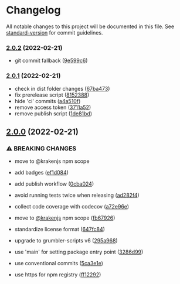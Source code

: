 # Changelog

All notable changes to this project will be documented in this file. See [standard-version](https://github.com/conventional-changelog/standard-version) for commit guidelines.

### [2.0.2](https://github.com/krakenjs/grumbler/compare/v2.0.1...v2.0.2) (2022-02-21)


* git commit fallback ([9e599c6](https://github.com/krakenjs/grumbler/commit/9e599c642259b5e4f3ba845d09851f0f15ca9e9c))

### [2.0.1](https://github.com/krakenjs/grumbler/compare/v2.0.0...v2.0.1) (2022-02-21)


* check in dist folder changes ([67ba473](https://github.com/krakenjs/grumbler/commit/67ba473ea9c8677fd843e8078aa48a7a7025c604))
* fix prerelease script ([8152388](https://github.com/krakenjs/grumbler/commit/8152388fdbf392e5fb65d24243217804905f2ae7))
* hide 'ci' commits ([a4a510f](https://github.com/krakenjs/grumbler/commit/a4a510fec61a7c3d9373be7ddafc967b6f4010b1))
* remove access token ([3711a52](https://github.com/krakenjs/grumbler/commit/3711a529c92c5a097d08cccfddd30b49426d0cf9))
* remove publish script ([1de81bd](https://github.com/krakenjs/grumbler/commit/1de81bd2d6e14b261529de6a5ecb4f6ab687cd62))

## [2.0.0](https://github.com/krakenjs/grumbler/compare/v1.0.29...v2.0.0) (2022-02-21)


### ⚠ BREAKING CHANGES

* move to @krakenjs npm scope

* add badges ([ef1d084](https://github.com/krakenjs/grumbler/commit/ef1d08443cde912e16865b34427cf20c02b3d9ee))
* add publish workflow ([0cba024](https://github.com/krakenjs/grumbler/commit/0cba0247af69bd4b7880c17de42e090bfd391de1))
* avoid running tests twice when releasing ([ad282f4](https://github.com/krakenjs/grumbler/commit/ad282f457fbb1ee4c8716d044d61f30656627432))
* collect code coverage with codecov ([a72e96e](https://github.com/krakenjs/grumbler/commit/a72e96e915c0630a4dd38a60d8bf300a04a782e1))
* move to [@krakenjs](https://github.com/krakenjs) npm scope ([fb67926](https://github.com/krakenjs/grumbler/commit/fb6792655a4081bdc08e5cff47a301a379e01aee))
* standardize license format ([647fc84](https://github.com/krakenjs/grumbler/commit/647fc84c9ca64cc5f037a29a4f2afb99644a8700))
* upgrade to grumbler-scripts v6 ([295a968](https://github.com/krakenjs/grumbler/commit/295a968df128f9c266437252466b26f780476d37))
* use 'main' for setting package entry point ([3286d99](https://github.com/krakenjs/grumbler/commit/3286d99f7a6c6321ae4d9c1e790edd7147f7e475))
* use conventional commits ([5ca3e1e](https://github.com/krakenjs/grumbler/commit/5ca3e1e74340c2270fd5e12518d9d2d7f35d84e6))
* use https for npm registry ([ff12292](https://github.com/krakenjs/grumbler/commit/ff12292e0221e8828e6abef8c4a68543e81d510f))
